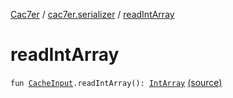 [Cac7er](../index.md) / [cac7er.serializer](index.md) / [readIntArray](./read-int-array.md)

# readIntArray

`fun `[`CacheInput`](-cache-input.md)`.readIntArray(): `[`IntArray`](https://kotlinlang.org/api/latest/jvm/stdlib/kotlin/-int-array/index.html) [(source)](http://2wiqua.wcaokaze.com/gitbucket/wcaokaze/Cac7er/blob/master/src/main/java/cac7er/serializer/array.kt#L85)